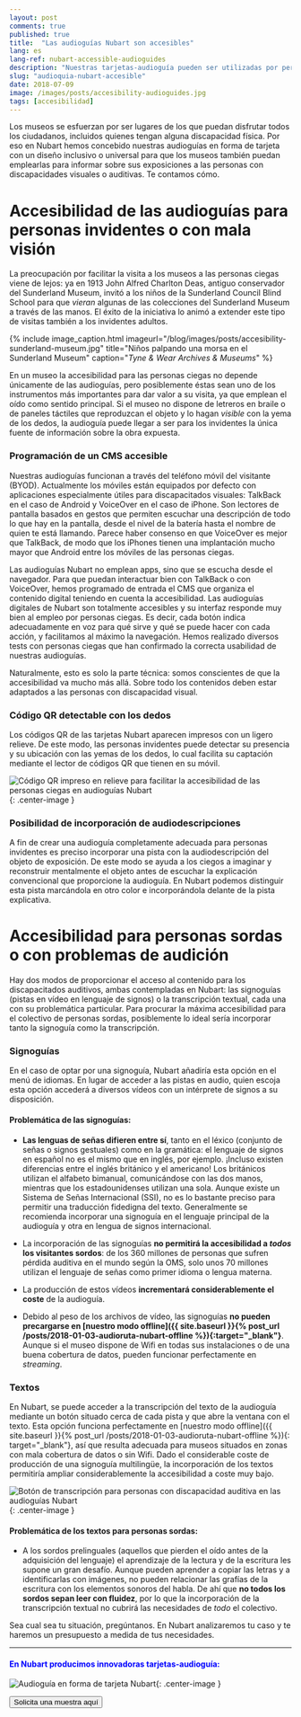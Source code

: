 ```yaml
---
layout: post 
comments: true 
published: true 
title:  "Las audioguías Nubart son accesibles"
lang: es
lang-ref: nubart-accessible-audioguides
description: "Nuestras tarjetas-audioguía pueden ser utilizadas por personas ciegas, sordas o con dificultades de visión."
slug: "audioquia-nubart-accesible"
date: 2018-07-09 
image: /images/posts/accesibility-audioguides.jpg
tags: [accesibilidad]
---
```


Los museos se esfuerzan por ser lugares de los que puedan disfrutar todos los ciudadanos, incluidos quienes tengan alguna discapacidad física. Por eso
en Nubart hemos concebido nuestras audioguías en forma de tarjeta con un diseño inclusivo o universal para que los museos también puedan emplearlas
para informar sobre sus exposiciones a las personas con discapacidades visuales o auditivas. Te contamos cómo.

<!--more-->

# Accesibilidad de las audioguías para personas invidentes o con mala visión

La preocupación por facilitar la visita a los museos a las personas ciegas viene de lejos: ya en 1913 John Alfred Charlton Deas, antiguo conservador
del Sunderland Museum, invitó a los niños de la Sunderland Council Blind School para que *vieran* algunas de las colecciones del Sunderland Museum a
través de las manos. El éxito de la iniciativa lo animó a extender este tipo de visitas también a los invidentes adultos.

{% include image_caption.html imageurl="/blog/images/posts/accesibility-sunderland-museum.jpg" title="Niños palpando una morsa en el Sunderland Museum" caption="*Tyne & Wear Archives & Museums*" %}


En un museo la accesibilidad para las personas ciegas no depende únicamente de las audioguías, pero posiblemente éstas sean uno de los instrumentos
más importantes para dar valor a su visita, ya que emplean el oído como sentido principal. Si el museo no dispone de letreros en braile o de paneles
táctiles que reproduzcan el objeto y lo hagan *visible* con la yema de los dedos, la audioguía puede llegar a ser para los invidentes la única fuente
de información sobre la obra expuesta.

### Programación de un CMS accesible

Nuestras audioguías funcionan a través del teléfono móvil del visitante (BYOD). Actualmente los móviles están equipados por defecto con aplicaciones
especialmente útiles para discapacitados visuales: TalkBack en el caso de Android y VoiceOver en el caso de iPhone. Son lectores de pantalla basados
en gestos que permiten escuchar una descripción de todo lo que hay en la pantalla, desde el nivel de la batería hasta el nombre de quien te está
llamando. Parece haber consenso en que VoiceOver es mejor que TalkBack, de modo que los iPhones tienen una implantación mucho mayor que Android entre
los móviles de las personas ciegas.

Las audioguías Nubart no emplean apps, sino que se escucha desde el navegador. Para que puedan interactuar bien con TalkBack o con VoiceOver, hemos
programado de entrada el CMS que organiza el contenido digital teniendo en cuenta la accesibilidad. Las audioguías digitales de Nubart son totalmente
accesibles y su interfaz responde muy bien al empleo por personas ciegas. Es decir, cada botón indica adecuadamente en voz para qué sirve y qué se
puede hacer con cada acción, y facilitamos al máximo la navegación. Hemos realizado diversos tests con personas ciegas que han confirmado la correcta
usabilidad de nuestras audioguías.

Naturalmente, esto es solo la parte técnica: somos conscientes de que la accesibilidad va mucho más allá. Sobre todo los contenidos deben estar
adaptados a las personas con discapacidad visual.

### Código QR detectable con los dedos

Los códigos QR de las tarjetas Nubart aparecen impresos con un ligero relieve. De este modo, las personas invidentes puede detectar su presencia y su
ubicación con las yemas de los dedos, lo cual facilita su captación mediante el lector de códigos QR que tienen en su móvil.

![Código QR impreso en relieve para facilitar la accesibilidad de las personas ciegas en audioguías Nubart]({{site.baseurl}}/images/posts/qr-code-nubart-visually-impaired.jpg)
{: .center-image }

### Posibilidad de incorporación de audiodescripciones

A fin de crear una audioguía completamente adecuada para personas invidentes es preciso incorporar una pista con la audiodescripción del objeto de
exposición. De este modo se ayuda a los ciegos a imaginar y reconstruir mentalmente el objeto antes de escuchar la explicación convencional que
proporcione la audioguía. En Nubart podemos distinguir esta pista marcándola en otro color e incorporándola delante de la pista explicativa.

# Accesibilidad para personas sordas o con problemas de audición

Hay dos modos de proporcionar el acceso al contenido para los discapacitados auditivos, ambas contempladas en Nubart: las signoguías (pistas en vídeo
en lenguaje de signos) o la transcripción textual, cada una con su problemática particular. Para procurar la máxima accesibilidad para el colectivo de
personas sordas, posiblemente lo ideal sería incorporar tanto la signoguía como la transcripción.

### Signoguías

En el caso de optar por una signoguía, Nubart añadiría esta opción en el menú de idiomas. En lugar de acceder a las pistas en audio, quien escoja esta
opción accederá a diversos vídeos con un intérprete de signos a su disposición.

#### Problemática de las signoguías:

* **Las lenguas de señas difieren entre sí**, tanto en el léxico (conjunto de señas o signos gestuales) como en la gramática: el lenguaje de signos en
  español no es el mismo que en inglés, por ejemplo. ¡Incluso existen diferencias entre el inglés británico y el americano! Los británicos utilizan el
  alfabeto bimanual, comunicándose con las dos manos, mientras que los estadounidenses utilizan una sola. Aunque existe un Sistema de Señas
  Internacional (SSI), no es lo bastante preciso para permitir una traducción fidedigna del texto. Generalmente se recomienda incorporar una signoguía
  en el lenguaje principal de la audioguía y otra en lengua de signos internacional.

* La incorporación de las signoguías **no permitirá la accesibilidad a *todos* los visitantes sordos**: de los 360 millones de personas que sufren
  pérdida auditiva en el mundo según la OMS, solo unos 70 millones utilizan el lenguaje de señas como primer idioma o lengua materna.

* La producción de estos vídeos **incrementará considerablemente el coste** de la audioguía.

* Debido al peso de los archivos de vídeo, las signoguías **no pueden precargarse en [nuestro modo offline]({{ site.baseurl }}{% post_url
  /posts/2018-01-03-audioruta-nubart-offline %}){:target="_blank"}**. Aunque si el museo dispone de Wifi en todas sus instalaciones o de una buena
  cobertura de datos, pueden funcionar perfectamente en *streaming*.

### Textos

En Nubart, se puede acceder a la transcripción del texto de la audioguía mediante un botón situado cerca de cada pista y que abre la ventana con el
texto. Esta opción funciona perfectamente en [nuestro modo offline]({{ site.baseurl }}{% post_url /posts/2018-01-03-audioruta-nubart-offline %}){:
target="_blank"}, así que resulta adecuada para museos situados en zonas con mala cobertura de datos o sin Wifi. Dado el considerable coste de
producción de una signoguía multilingüe, la incorporación de los textos permitiría ampliar considerablemente la accesibilidad a coste muy bajo.

![Botón de transcripción para personas con discapacidad auditiva en las audioguías Nubart ]({{site.baseurl}}/images/posts/tivfl-deaf.gif)
{: .center-image }

#### Problemática de los textos para personas sordas:

* A los sordos prelinguales (aquellos que pierden el oído antes de la adquisición del lenguaje) el aprendizaje de la lectura y de la escritura les
  supone un gran desafío. Aunque pueden aprender a copiar las letras y a identificarlas con imágenes, no pueden relacionar las grafías de la escritura
  con los elementos sonoros del habla. De ahí que **no todos los sordos sepan leer con fluidez**, por lo que la incorporación de la transcripción
  textual no cubrirá las necesidades de *todo* el colectivo.

Sea cual sea tu situación, pregúntanos. En Nubart analizaremos tu caso y te haremos un presupuesto a medida de tus necesidades.

***

#### <font color="blue">En Nubart producimos innovadoras tarjetas-audioguía:</font>

![Audioguía en forma de tarjeta Nubart]({{site.baseurl}}/images/posts/proceso-nubart.png){: .center-image }

<form action="../../../../../es">
    <input type="submit" value="Solicita una muestra aquí" />
</form>